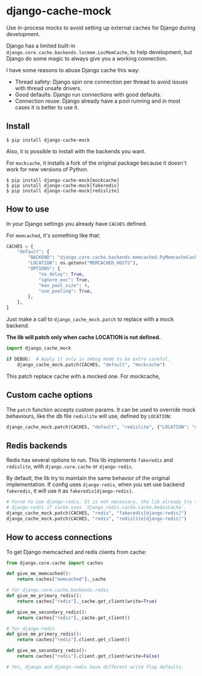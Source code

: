 # django-cache-mock

Use in-process mocks to avoid setting up external caches for Django during
development.

Django has a limited built-in `django.core.cache.backends.locmem.LocMemCache`,
to help development, but Django do some magic to always give you a working
connection.

I have some reasons to abuse Django cache this way:

* Thread safety: Django spin one connection per thread to avoid issues with
thread unsafe drivers.
* Good defaults: Django run connections with good defaults.
* Connection reuse: Django already have a pool running and in most cases it is
better to use it.

## Install

```shell
$ pip install django-cache-mock
```

Also, it is possible to install with the backends you want.

For `mockcache`, it installs a fork of the original package because it doesn´t
work for new versions of Python.

```shell
$ pip install django-cache-mock[mockcache]
$ pip install django-cache-mock[fakeredis]
$ pip install django-cache-mock[redislite]
```

## How to use

In your Django settings you already have `CACHES` defined.

For `memcached`, it's something like that:

```python
CACHES = {
    "default": {
        "BACKEND": "django.core.cache.backends.memcached.PyMemcacheCache",
        "LOCATION": os.getenv("MEMCACHED_HOSTS"),
        "OPTIONS": {
            "no_delay": True,
            "ignore_exc": True,
            "max_pool_size": 4,
            "use_pooling": True,
        },
    },
}
```

Just make a call to `django_cache_mock.patch` to replace with a mock backend.

**The lib will patch only when cache LOCATION is not defined.**

```python
import django_cache_mock

if DEBUG:  # Apply it only in debug mode to be extra careful.
    django_cache_mock.patch(CACHES, "default", "mockcache")
```

This patch replace cache with a mocked one. For mockcache,

## Custom cache options

The `patch` function accepts custom params. It can be used to override mock
behaviours, like the db file `redislite` will use, defined by `LOCATION`:

```python
django_cache_mock.patch(CACHES, "default", "redislite", {"LOCATION": "data/redis.db"})
```

## Redis backends

Redis has several options to run. This lib implements `fakeredis` and `redislite`,
with `django.core.cache` or `django-redis`.

By default, the lib try to maintain the same behavior of the original implementation.
If config uses `django-redis`, when you set use backend `fakeredis`, it will use
it as `fakeredis[django-redis]`.

```python
# Force to use django-redis. It is not necessary, the lib already try to use
# django-redis if cache uses `django_redis.cache.cache.RedisCache`.
django_cache_mock.patch(CACHES, "redis", "fakeredis[django-redis]")
django_cache_mock.patch(CACHES, "redis", "redislite[django-redis]")
```

## How to access connections

To get Django memcached and redis clients from cache:

```python
from django.core.cache import caches

def give_me_memcached():
    return caches["memcached"]._cache

# for django.core.cache.backends.redis
def give_me_primary_redis():
    return caches["redis"]._cache.get_client(write=True)

def give_me_secondary_redis():
    return caches["redis"]._cache.get_client()

# for django-redis
def give_me_primary_redis():
    return caches["redis"].client.get_client()

def give_me_secondary_redis():
    return caches["redis"].client.get_client(write=False)

# Yes, django and django-redis have different write flag defaults.
```
